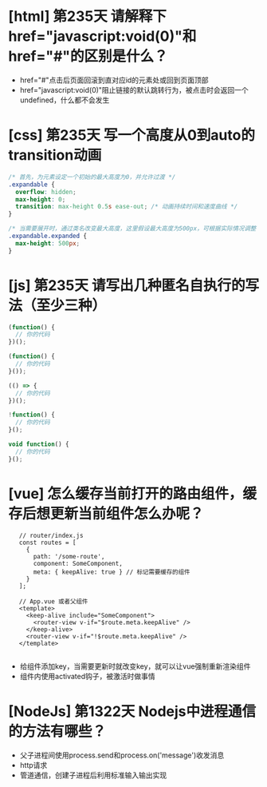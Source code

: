 # [html] 第235天 请解释下href="javascript:void(0)"和href="#"的区别是什么？

- href="#"点击后页面回滚到直对应id的元素处或回到页面顶部
- href="javascript:void(0)"阻止链接的默认跳转行为，被点击时会返回一个undefined，什么都不会发生

# [css] 第235天 写一个高度从0到auto的transition动画

```css
/* 首先，为元素设定一个初始的最大高度为0，并允许过渡 */
.expandable {
  overflow: hidden;
  max-height: 0;
  transition: max-height 0.5s ease-out; /* 动画持续时间和速度曲线 */
}

/* 当需要展开时，通过类名改变最大高度，这里假设最大高度为500px，可根据实际情况调整 */
.expandable.expanded {
  max-height: 500px;
}

```

# [js] 第235天 请写出几种匿名自执行的写法（至少三种）

```javascript
(function() {
  // 你的代码
})();

(function() {
  // 你的代码
}());

(() => {
  // 你的代码
})();

!function() {
  // 你的代码
}();

void function() {
  // 你的代码
}();

```

# [vue] 怎么缓存当前打开的路由组件，缓存后想更新当前组件怎么办呢？

```vue
   // router/index.js
   const routes = [
     {
       path: '/some-route',
       component: SomeComponent,
       meta: { keepAlive: true } // 标记需要缓存的组件
     }
   ];

   // App.vue 或者父组件
   <template>
     <keep-alive include="SomeComponent">
       <router-view v-if="$route.meta.keepAlive" />
     </keep-alive>
     <router-view v-if="!$route.meta.keepAlive" />
   </template>
   
```

- 给组件添加key，当需要更新时就改变key，就可以让vue强制重新渲染组件
- 组件内使用activated钩子，被激活时做事情

# [NodeJs] 第1322天 Nodejs中进程通信的方法有哪些？

- 父子进程间使用process.send和process.on('message')收发消息
- http请求
- 管道通信，创建子进程后利用标准输入输出实现
